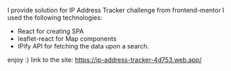 I provide solution for IP Address Tracker challenge from frontend-mentor
I used the following technologies:
- React for creating SPA
- leaflet-react for Map components
- IPify API for fetching the data upon a search.

enjoy :)
link to the site: https://ip-address-tracker-4d753.web.app/
